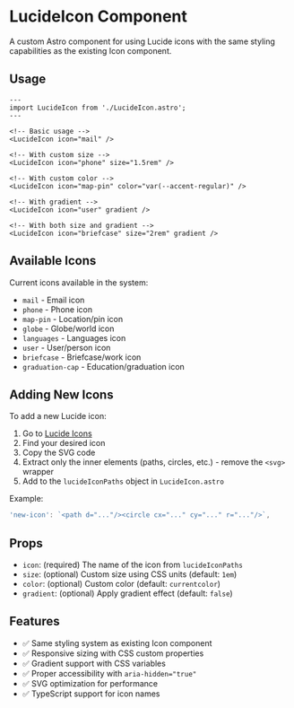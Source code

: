 # LucideIcon Component

A custom Astro component for using Lucide icons with the same styling capabilities as the existing Icon component.

## Usage

```astro
---
import LucideIcon from './LucideIcon.astro';
---

<!-- Basic usage -->
<LucideIcon icon="mail" />

<!-- With custom size -->
<LucideIcon icon="phone" size="1.5rem" />

<!-- With custom color -->
<LucideIcon icon="map-pin" color="var(--accent-regular)" />

<!-- With gradient -->
<LucideIcon icon="user" gradient />

<!-- With both size and gradient -->
<LucideIcon icon="briefcase" size="2rem" gradient />
```

## Available Icons

Current icons available in the system:

- `mail` - Email icon
- `phone` - Phone icon  
- `map-pin` - Location/pin icon
- `globe` - Globe/world icon
- `languages` - Languages icon
- `user` - User/person icon
- `briefcase` - Briefcase/work icon
- `graduation-cap` - Education/graduation icon

## Adding New Icons

To add a new Lucide icon:

1. Go to [Lucide Icons](https://lucide.dev/)
2. Find your desired icon
3. Copy the SVG code
4. Extract only the inner elements (paths, circles, etc.) - remove the `<svg>` wrapper
5. Add to the `lucideIconPaths` object in `LucideIcon.astro`

Example:
```typescript
'new-icon': `<path d="..."/><circle cx="..." cy="..." r="..."/>`,
```

## Props

- `icon`: (required) The name of the icon from `lucideIconPaths`
- `size`: (optional) Custom size using CSS units (default: `1em`)
- `color`: (optional) Custom color (default: `currentcolor`)
- `gradient`: (optional) Apply gradient effect (default: `false`)

## Features

- ✅ Same styling system as existing Icon component
- ✅ Responsive sizing with CSS custom properties
- ✅ Gradient support with CSS variables
- ✅ Proper accessibility with `aria-hidden="true"`
- ✅ SVG optimization for performance
- ✅ TypeScript support for icon names
